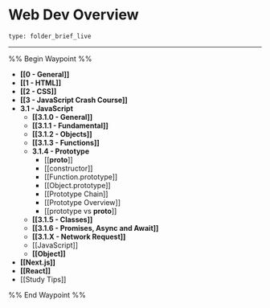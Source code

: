 # Web Dev Overview
 
```ccard
type: folder_brief_live
```
 
---

%% Begin Waypoint %%
- **[[0 - General]]**
- **[[1 - HTML]]**
- **[[2 - CSS]]**
- **[[3 - JavaScript Crash Course]]**
- **3.1 - JavaScript**
	- **[[3.1.0 - General]]**
	- **[[3.1.1 - Fundamental]]**
	- **[[3.1.2 - Objects]]**
	- **[[3.1.3 - Functions]]**
	- **3.1.4 - Prototype**
		- [[__proto__]]
		- [[constructor]]
		- [[Function.prototype]]
		- [[Object.prototype]]
		- [[Prototype Chain]]
		- [[Prototype Overview]]
		- [[prototype vs __proto__]]
	- **[[3.1.5 - Classes]]**
	- **[[3.1.6 - Promises, Async and Await]]**
	- **[[3.1.X - Network Request]]**
	- [[JavaScript]]
	- **[[Object]]**
- **[[Next.js]]**
- **[[React]]**
- [[Study Tips]]

%% End Waypoint %%